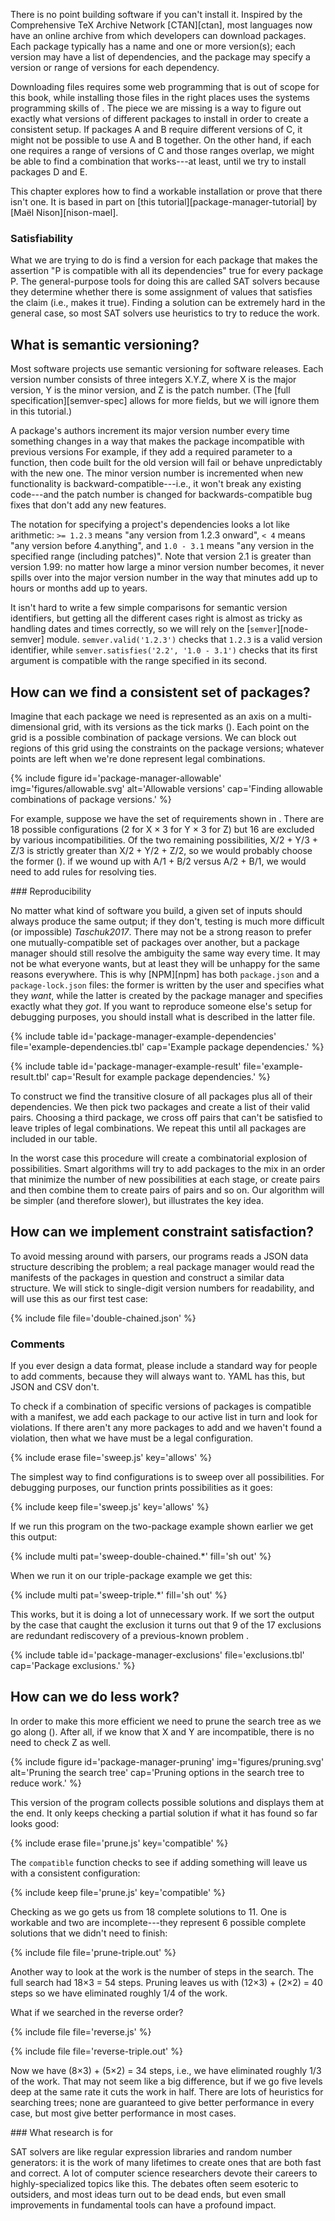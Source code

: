 ---
---

There is no point building software if you can't install it.
Inspired by the Comprehensive TeX Archive Network [CTAN][ctan],
most languages now have an online archive from which developers can download packages.
Each package typically has a name and one or more version(s);
each version may have a list of dependencies,
and the package may specify a version or range of versions for each dependency.

Downloading files requires some web programming that is out of scope for this book,
while installing those files in the right places
uses the systems programming skills of <span x="systems-programming"></span>.
The piece we are missing is a way to figure out exactly what versions of different packages to install
in order to create a consistent setup.
If packages A and B require different versions of C,
it might not be possible to use A and B together.
On the other hand,
if each one requires a range of versions of C and those ranges overlap,
we might be able to find a combination that works---at least,
until we try to install packages D and E.

This chapter explores how to find a workable installation or prove that there isn't one.
It is based in part on [this tutorial][package-manager-tutorial] by [Maël Nison][nison-mael].

<div class="callout" markdown="1">

### Satisfiability

What we are trying to do is find a version for each package
that makes the assertion "P is compatible with all its dependencies" true
for every package P.
The general-purpose tools for doing this are called <span g="sat_solver">SAT solvers</span>
because they determine whether there is some assignment of values
that satisfies the claim (i.e., makes it true).
Finding a solution can be extremely hard in the general case,
so most SAT solvers use heuristics to try to reduce the work.

</div>

## What is semantic versioning?

Most software projects use <span g="semantic_versioning">semantic versioning</span> for software releases.
Each version number consists of three integers X.Y.Z,
where X is the major version,
Y is the minor version,
and Z is the <span g="patch">patch</span> number.
(The [full specification][semver-spec] allows for more fields,
but we will ignore them in this tutorial.)

A package's authors increment its major version number
every time something changes in a way that makes the package incompatible with previous versions
For example,
if they add a required parameter to a function,
then code built for the old version will fail or behave unpredictably with the new one.
The minor version number is incremented when new functionality
is <span g="backward_compatible">backward-compatible</span>---i.e.,
it won't break any existing code---and the patch number is changed
for backwards-compatible bug fixes that don't add any new features.

The notation for specifying a project's dependencies looks a lot like arithmetic:
`>= 1.2.3` means "any version from 1.2.3 onward",
`< 4` means "any version before 4.anything",
and `1.0 - 3.1` means "any version in the specified range (including patches)".
Note that version 2.1 is greater than version 1.99:
no matter how large a minor version number becomes,
it never spills over into the major version number
in the way that minutes add up to hours or months add up to years.

It isn't hard to write a few simple comparisons for semantic version identifiers,
but getting all the different cases right is almost as tricky as handling dates and times correctly,
so we will rely on the [`semver`][node-semver] module.
`semver.valid('1.2.3')` checks that `1.2.3` is a valid version identifier,
while `semver.satisfies('2.2', '1.0 - 3.1')` checks that its first argument
is compatible with the range specified in its second.

## How can we find a consistent set of packages?

Imagine that each package we need is represented as an axis on a multi-dimensional grid,
with its versions as the tick marks
(<span f="package-manager-allowable"></span>).
Each point on the grid is a possible combination of package versions.
We can block out regions of this grid using the constraints on the package versions;
whatever points are left when we're done represent legal combinations.

{% include figure id='package-manager-allowable' img='figures/allowable.svg' alt='Allowable versions' cap='Finding allowable combinations of package versions.' %}

For example,
suppose we have the set of requirements shown in <span t="package-manager-example-dependencies"></span>.
There are 18 possible configurations
(2 for X × 3 for Y × 3 for Z)
but 16 are excluded by various incompatibilities.
Of the two remaining possibilities,
X/2 + Y/3 + Z/3 is strictly greater than X/2 + Y/2 + Z/2,
so we would probably choose the former
(<span t="package-manager-example-result"></span>).
if we wound up with A/1 + B/2 versus A/2 + B/1,
we would need to add rules for resolving ties.

<div class="callout" markdown="1">
### Reproducibility

No matter what kind of software you build,
a given set of inputs should always produce the same output;
if they don't,
testing is much more difficult (or impossible) <cite>Taschuk2017</cite>.
There may not be a strong reason to prefer one mutually-compatible set of packages over another,
but a package manager should still resolve the ambiguity the same way every time.
It may not be what everyone wants,
but at least they will be unhappy for the same reasons everywhere.
This is why [NPM][npm] has both `package.json` and a `package-lock.json` files:
the former is written by the user and specifies what they *want*,
while the latter is created by the package manager and specifies exactly what they *got*.
If you want to reproduce someone else's setup for debugging purposes,
you should install what is described in the latter file.
</div>

{% include table id='package-manager-example-dependencies' file='example-dependencies.tbl' cap='Example package dependencies.' %}

{% include table id='package-manager-example-result' file='example-result.tbl' cap='Result for example package dependencies.' %}

To construct <span t="package-manager-example-dependencies"></span>
we find the transitive closure of all packages plus all of their dependencies.
We then pick two packages and create a list of their valid pairs.
Choosing a third package,
we cross off pairs that can't be satisfied
to leave triples of legal combinations.
We repeat this until all packages are included in our table.

In the worst case this procedure will create
a <span g="combinatorial_explosion">combinatorial explosion</span> of possibilities.
Smart algorithms will try to add packages to the mix
in an order that minimize the number of new possibilities at each stage,
or create pairs and then combine them to create pairs of pairs and so on.
Our algorithm will be simpler (and therefore slower),
but illustrates the key idea.

## How can we implement constraint satisfaction?

To avoid messing around with parsers,
our programs reads a JSON data structure describing the problem;
a real package manager would read the <span g="manifest">manifests</span> of the packages in question
and construct a similar data structure.
We will stick to single-digit version numbers for readability,
and will use this as our first test case:

{% include file file='double-chained.json' %}

<div class="callout" markdown="1">

### Comments

If you ever design a data format,
please include a standard way for people to add comments,
because they will always want to.
YAML has this,
but JSON and CSV don't.

</div>

To check if a combination of specific versions of packages is compatible with a manifest,
we add each package to our active list in turn and look for violations.
If there aren't any more packages to add and we haven't found a violation,
then what we have must be a legal configuration.

{% include erase file='sweep.js' key='allows' %}

The simplest way to find configurations is to sweep over all possibilities.
For debugging purposes,
our function prints possibilities as it goes:

{% include keep file='sweep.js' key='allows' %}

If we run this program on the two-package example shown earlier we get this output:

{% include multi pat='sweep-double-chained.*' fill='sh out' %}

When we run it on our triple-package example we get this:

{% include multi pat='sweep-triple.*' fill='sh out' %}

This works,
but it is doing a lot of unnecessary work.
If we sort the output by the case that caught the exclusion
it turns out that 9 of the 17 exclusions are redundant rediscovery of a previous-known problem
<span t="package-manager-exclusions"></span>.

{% include table id='package-manager-exclusions' file='exclusions.tbl' cap='Package exclusions.' %}

## How can we do less work?

In order to make this more efficient we need to <span g="prune">prune</span> the search tree
as we go along
(<span f="package-manager-pruning"></span>).
After all,
if we know that X and Y are incompatible,
there is no need to check Z as well.

{% include figure id='package-manager-pruning' img='figures/pruning.svg' alt='Pruning the search tree' cap='Pruning options in the search tree to reduce work.' %}

This version of the program collects possible solutions and displays them at the end.
It only keeps checking a partial solution if what it has found so far looks good:

{% include erase file='prune.js' key='compatible' %}

The `compatible` function checks to see if adding something will leave us with a consistent configuration:

{% include keep file='prune.js' key='compatible' %}

Checking as we go gets us from 18 complete solutions to 11.
One is workable
and two are incomplete---they represent 6 possible complete solutions that we didn't need to finish:

{% include file file='prune-triple.out' %}

Another way to look at the work is the number of steps in the search.
The full search had 18×3 = 54 steps.
Pruning leaves us with (12×3) + (2×2) = 40 steps
so we have eliminated roughly 1/4 of the work.

What if we searched in the reverse order?

{% include file file='reverse.js' %}

{% include file file='reverse-triple.out' %}

Now we have (8×3) + (5×2) = 34 steps,
i.e.,
we have eliminated roughly 1/3 of the work.
That may not seem like a big difference,
but if we go five levels deep at the same rate
it cuts the work in half.
There are lots of <span g="heuristic">heuristics</span> for searching trees;
none are guaranteed to give better performance in every case,
but most give better performance in most cases.

<div class="callout" markdown="1">
### What research is for

SAT solvers are like regular expression libraries and random number generators:
it is the work of many lifetimes to create ones that are both fast and correct.
A lot of computer science researchers devote their careers to highly-specialized topics like this.
The debates often seem esoteric to outsiders,
and most ideas turn out to be dead ends,
but even small improvements in fundamental tools can have a profound impact.
</div>
